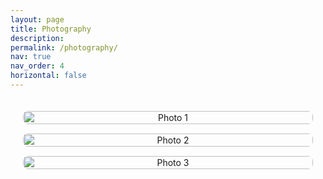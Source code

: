 ```yaml
---
layout: page
title: Photography
description: 
permalink: /photography/
nav: true
nav_order: 4
horizontal: false
---
```


<div style="text-align: center;">

<!-- Gallery Grid -->
<div style="display: grid; grid-template-columns: repeat(auto-fill, minmax(300px, 1fr)); gap: 15px; padding: 20px;">
    <img src="{{ site.baseurl }}/assets/Photos/Photo1.jpg" alt="Photo 1" style="width: 100%; border-radius: 8px;">
    <img src="{{ site.baseurl }}/assets/Photos/Photo2.jpg" alt="Photo 2" style="width: 100%; border-radius: 8px;">
    <img src="{{ site.baseurl }}/assets/Photos/Photo3.jpg" alt="Photo 3" style="width: 100%; border-radius: 8px;">
    <!-- Add more images here -->
</div>

</div>